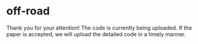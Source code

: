 # off-road
Thank you for your attention! The code is currently being uploaded. If the paper is accepted, we will upload the detailed code in a timely manner.
